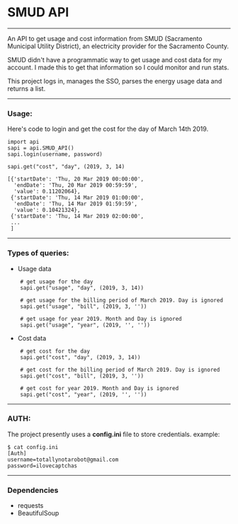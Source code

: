# SMUD API
---

An API to get usage and cost information from SMUD (Sacramento Municipal Utility District), an electricity provider for the Sacramento County.

SMUD didn't have a programmatic way to get usage and cost data for my account. I made this to get that information so I could monitor and run stats.

This project logs in, manages the SSO, parses the energy usage data and returns a list.

---
### Usage:

Here's code to login and get the cost for the day of March 14th 2019.

```
import api
sapi = api.SMUD_API()
sapi.login(username, password)

sapi.get("cost", "day", (2019, 3, 14)

[{'startDate': 'Thu, 20 Mar 2019 00:00:00',
  'endDate': 'Thu, 20 Mar 2019 00:59:59',
  'value': 0.11202064},
 {'startDate': 'Thu, 14 Mar 2019 01:00:00',
  'endDate': 'Thu, 14 Mar 2019 01:59:59',
  'value': 0.10421324},
 {'startDate': 'Thu, 14 Mar 2019 02:00:00',
 ...
 ]

```
---

### Types of queries:
* Usage data 
```
    # get usage for the day
    sapi.get("usage", "day", (2019, 3, 14))
    
    # get usage for the billing period of March 2019. Day is ignored
    sapi.get("usage", "bill", (2019, 3, ''))
    
    # get usage for year 2019. Month and Day is ignored
    sapi.get("usage", "year", (2019, '', ''))
```

* Cost data 
```
    # get cost for the day
    sapi.get("cost", "day", (2019, 3, 14))
    
    # get cost for the billing period of March 2019. Day is ignored
    sapi.get("cost", "bill", (2019, 3, ''))
    
    # get cost for year 2019. Month and Day is ignored
    sapi.get("cost", "year", (2019, '', ''))
```
---

### AUTH:
The project presently uses a __config.ini__ file to store credentials.
example:
```
$ cat config.ini
[Auth]
username=totallynotarobot@gmail.com
password=ilovecaptchas
```
---

### Dependencies
* requests
* BeautifulSoup

